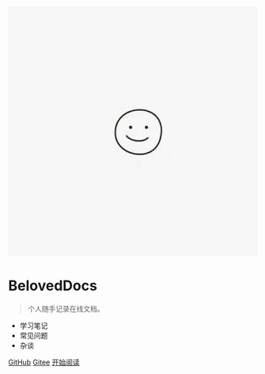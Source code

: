 <!-- _coverpage.md -->

![logo](image/logo.jpg ':size=8%')

# BelovedDocs

> 个人随手记录在线文档。

- 学习笔记
- 常见问题
- 杂谈

[GitHub](https://github.com/beloved-zh)
[Gitee](https://gitee.com/beloved_zh)
[开始阅读](#beloved-docs)